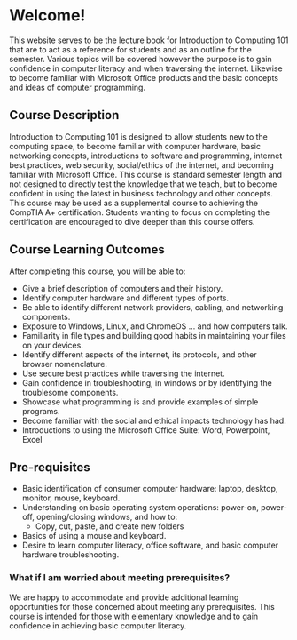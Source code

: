 # Welcome!

This website serves to be the lecture book for Introduction to Computing 101 that are to act as a reference for students and as an outline for the semester. Various topics will be covered however the purpose is to gain confidence in computer literacy and when traversing the internet. Likewise to become familiar with Microsoft Office products and the basic concepts and ideas of computer programming.

## Course Description

Introduction to Computing 101 is designed to allow students new to the computing space, to become familiar with computer hardware, basic networking concepts, introductions to software and programming, internet best practices, web security, social/ethics of the internet, and becoming familiar with Microsoft Office. This course is standard semester length and not designed to directly test the knowledge that we teach, but to become confident in using the latest in business technology and other concepts. This course may be used as a supplemental course to achieving the CompTIA A+ certification. Students wanting to focus on completing the certification are encouraged to dive deeper than this course offers.

## Course Learning Outcomes
After completing this course, you will be able to:
+ Give a brief description of computers and their history.
+ Identify computer hardware and different types of ports.
+ Be able to identify different network providers, cabling, and networking components.
+ Exposure to Windows, Linux, and ChromeOS ... and how computers talk.
+ Familiarity in file types and building good habits in maintaining your files on your devices.
+ Identify different aspects of the internet, its protocols, and other browser nomenclature.
+ Use secure best practices while traversing the internet.
+ Gain confidence in troubleshooting, in windows or by identifying the troublesome components.
+ Showcase what programming is and provide examples of simple programs.
+ Become familiar with the social and ethical impacts technology has had.
+ Introductions to using the Microsoft Office Suite: Word, Powerpoint, Excel

## Pre-requisites
+ Basic identification of consumer computer hardware: laptop, desktop, monitor, mouse, keyboard.
+ Understanding on basic operating system operations: power-on, power-off, opening/closing windows, and how to:
    + Copy, cut, paste, and create new folders
+ Basics of using a mouse and keyboard.
+ Desire to learn computer literacy, office software, and basic computer hardware troubleshooting.

### What if I am worried about meeting prerequisites?
We are happy to accommodate and provide additional learning opportunities for those concerned about meeting any prerequisites. This course is intended for those with elementary knowledge and to gain confidence in achieving basic computer literacy.